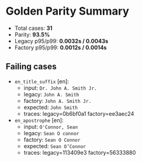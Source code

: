 # Golden Parity Summary

- Total cases: **31**
- Parity: **93.5%**
- Legacy p95/p99: **0.0032s / 0.0043s**
- Factory p95/p99: **0.0012s / 0.0014s**

## Failing cases

- `en_title_suffix` [en]:
  - input: `Dr. John A. Smith Jr.`
  - legacy: `John A. Smith`
  - factory: `John A. Smith Jr.`
  - expected: `John Smith`
  - traces: legacy=0b6bf0a1 factory=ee3aec24
- `en_apostrophe` [en]:
  - input: `O'Connor, Sean`
  - legacy: `Sean O connor`
  - factory: `Sean O Connor`
  - expected: `Sean O’Connor`
  - traces: legacy=113409e3 factory=56333880
